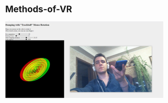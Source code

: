 # Methods-of-VR
![alt text](https://raw.githubusercontent.com/MurozondSystem/Methods-of-VR/PA2/asdfg.jpg)
